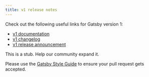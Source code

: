```yaml
---
title: v1 release notes
---
```


Check out the following useful links for Gatsby version 1:

- [v1 documentation](https://v1.gatsbyjs.org/)
- [v1 changelog](https://github.com/gatsbyjs/gatsby/blob/master/CHANGELOG.md#100---2017-07-06)
- [v1 release announcement](/blog/gatsby-v1/)

This is a stub. Help our community expand it.

Please use the [Gatsby Style Guide](/docs/gatsby-style-guide/) to ensure your
pull request gets accepted.
